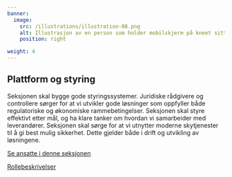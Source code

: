 ```yaml
---
banner:
  image:
    src: /illustrations/illustration-08.png
    alt: Illustrasjon av en person som holder mobilskjerm på kneet sitt
    position: right

weight: 4
---
```


## Plattform og styring

Seksjonen skal bygge gode styringssystemer. Juridiske rådgivere og controllere sørger for at vi utvikler gode løsninger som oppfyller både regulatoriske og økonomiske rammebetingelser. Seksjonen skal styre effektivt etter mål, og ha klare tanker om hvordan vi samarbeider med leverandører. Seksjonen skal sørge for at vi utnytter moderne skytjenester til å gi best mulig sikkerhet. Dette gjelder både i drift og utvikling av løsningene.

[Se ansatte i denne seksjonen](https://digdir.sharepoint.com/SitePages/Brukeropple.aspx)

[Rollebeskrivelser](https://digdir.sharepoint.com/:f:/r/sites/DigdirDGT/Delte%20dokumenter/Rollebeskrivelser,%20nye,%20Arbeidsomr%C3%A5de/Rollebeskrivelser%20BOD?csf=1&web=1&e=1ITt9x)
